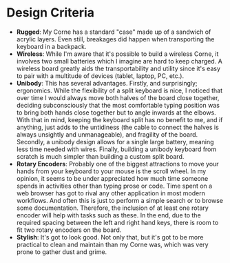 # Design Criteria

- **Rugged**: My Corne has a standard "case" made up of a sandwich of acrylic layers. Even still, breakages did happen when transporting the keyboard in a backpack.
- **Wireless**: While I'm aware that it's possible to build a wireless Corne, it involves two small batteries which I imagine are hard to keep charged. A wireless board greatly aids the transportability and utility since it's easy to pair with a multitude of devices (tablet, laptop, PC, etc.).
- **Unibody**: This has several advantages. Firstly, and surprisingly; ergonomics. While the flexibility of a split keyboard is nice, I noticed that over time I would always move both halves of the board close together, deciding subconsciously that the most comfortable typing position was to bring both hands close together but to angle inwards at the elbows. With that in mind, keeping the keyboard split has no benefit to me, and if anything, just adds to the untidiness (the cable to connect the halves is always unsightly and unmanageable), and fragility of the board. Secondly, a unibody design allows for a single large battery, meaning less time needed with wires. Finally, building a unibody keyboard from scratch is much simpler than building a custom split board.
- **Rotary Encoders**: Probably one of the biggest attractions to move your hands from your keyboard to your mouse is the scroll wheel. In my opinion, it seems to be under appreciated how much time someone spends in activities other than typing prose or code. Time spent on a web browser has got to rival any other application in most modern workflows. And often this is just to perform a simple search or to browse some documentation. Therefore, the inclusion of at least one rotary encoder will help with tasks such as these. In the end, due to the required spacing between the left and right hand keys, there is room to fit two rotary encoders on the board.
- **Stylish**: It's got to look good. Not only that, but it's got to be more practical to clean and maintain than my Corne was, which was very prone to gather dust and grime.
